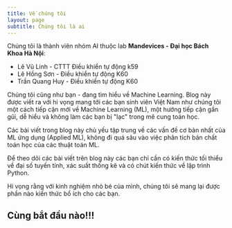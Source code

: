 ```yaml
---
title: Về chúng tôi
layout: page
subtitle: Chúng tôi là ai
---
```


Chúng tôi là thành viên nhóm AI thuộc lab **Mandevices - Đại học Bách Khoa Hà Nội**:
- Lê Vũ Linh - CTTT Điều khiển tự động k59
- Lê Hồng Sơn - Điều khiển tự động K60
- Trần Quang Huy - Điều khiển tự động K60 

Chúng tôi cũng như bạn - đang tìm hiểu về Machine Learning. Blog này được viết ra với hi vọng mang tới các bạn sinh viên Việt Nam như chúng tôi một cách tiếp cận mới về Machine Learning (ML), một hướng tiếp cận gần gũi, dễ hiểu và không làm các bạn bị "lạc" trong mê cung toán học.

Các bài viết trong blog này chủ yếu tập trung về các vấn đề cơ bản nhất của ML ứng dụng (Applied ML), không đi quá sâu vào việc phân tích bản chất toán học của các thuật toán ML.

Để theo dõi các bài viết trên blog này các bạn chỉ cần có kiến thức tối thiểu về đại số tuyến tính, xác suất thống kê và có chút kiến thức về lập trình Python.

Hi vọng rằng với kinh nghiệm nhỏ bé của mình, chúng tôi sẽ mang lại được phần nào kiến thức bổ ích cho các bạn.

## Cùng bắt đầu nào!!!
